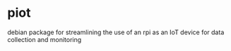 # piot
 debian package for streamlining the use of an rpi as an IoT device for data collection and monitoring
